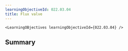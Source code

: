 ```yaml
---
learningObjectiveId: 022.03.04
title: Flux valve
---
```


```tsx eval
<LearningOBjectives learningObjectiveId={022.03.04} />
```

## Summary
